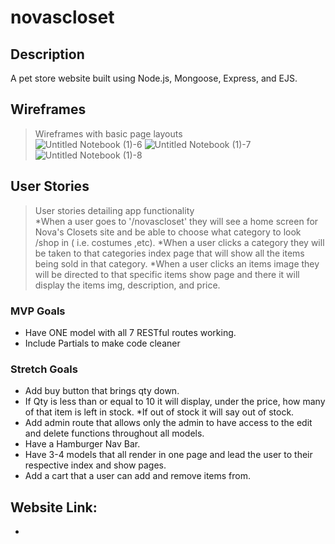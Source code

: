 # novascloset
## Description
A pet store website built using Node.js, Mongoose, Express, and EJS.

## Wireframes
> Wireframes with basic page layouts<br />
![Untitled Notebook (1)-6](https://media.git.generalassemb.ly/user/46617/files/f579a794-869f-45e6-a1bd-d3ab530f37cd)
![Untitled Notebook (1)-7](https://media.git.generalassemb.ly/user/46617/files/17033f67-8322-48a4-8cc7-7cb8a7c986d9)
![Untitled Notebook (1)-8](https://media.git.generalassemb.ly/user/46617/files/efb70805-7f4a-42bd-9101-d06ae96a7f22)

## User Stories
> User stories detailing app functionality<br />
*When a user goes to '/novascloset' they will see a home screen for Nova's Closets site and be able to choose what category to look /shop in ( i.e. costumes ,etc).
*When a user clicks a category they will be taken to that categories index page that will show all the items being sold in that category. 
*When a user clicks an items image they will be directed to that specific items show page and there it will display the items img, description, and price.
### MVP Goals
* Have ONE model with all 7 RESTful routes working.
* Include Partials to make code cleaner
### Stretch Goals
* Add buy button that brings qty down.
* If Qty is less than or equal to 10 it will display, under the price, how many of that item is left in stock.
*If out of stock it will say out of stock.
* Add admin route that allows only the admin to have access to the edit and delete functions throughout all models. 
* Have a Hamburger Nav Bar.
* Have 3-4 models that all render in one page and lead the user to their respective index and show pages.
* Add a cart that a user can add and remove items from. 

## Website Link:
* 
